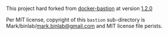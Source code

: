 This project hard forked from [docker-bastion](https://github.com/binlab/docker-bastion/tree/master) at version [1.2.0](https://github.com/binlab/docker-bastion/releases/tag/v1.2.0)

Per MIT license, copyright of this `bastion` sub-directory is Mark/binlab/mark.binlab@gmail.com and MIT license file perists.
